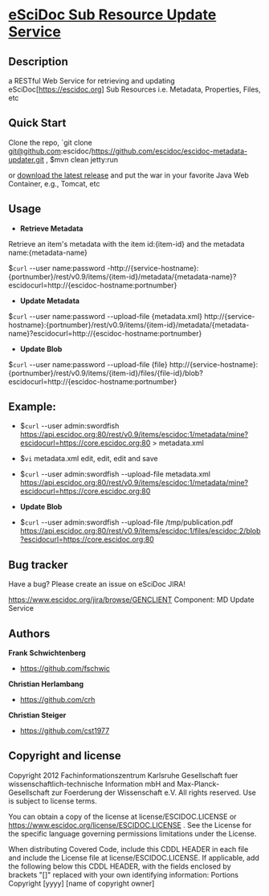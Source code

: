 [eSciDoc Sub Resource Update Service](https://github.com/escidoc/escidoc-metadata-updater)
====================================

## Description

a RESTful Web Service for retrieving and updating eSciDoc[https://escidoc.org] Sub 
Resources i.e. Metadata, Properties, Files, etc

## Quick Start

Clone the repo, `git clone git@github.com:escidoc/https://github.com/escidoc/escidoc-metadata-updater.git ,
$mvn clean jetty:run

or [download the latest release](https://github.com/downloads/escidoc/escidoc-metadata-updater/rest.war)
and put the war in your favorite Java Web Container, e.g., Tomcat, etc

## Usage

+ **Retrieve Metadata**

Retrieve an item's metadata with the item id:{item-id} and the metadata name:{metadata-name}

$`curl` --user name:password -http://{service-hostname}:{portnumber}/rest/v0.9/items/{item-id}/metadata/{metadata-name}?escidocurl=http://{escidoc-hostname:portnumber}

+ **Update Metadata**

$`curl` --user name:password --upload-file {metadata.xml} http://{service-hostname}:{portnumber}/rest/v0.9/items/{item-id}/metadata/{metadata-name}?escidocurl=http://{escidoc-hostname:portnumber}

+ **Update Blob**

$`curl` --user name:password --upload-file {file} http://{service-hostname}:{portnumber}/rest/v0.9/items/{item-id}/files/{file-id}/blob?escidocurl=http://{escidoc-hostname:portnumber}

## Example:

+ $`curl` --user admin:swordfish https://api.escidoc.org:80/rest/v0.9/items/escidoc:1/metadata/mine?escidocurl=https://core.escidoc.org:80 > metadata.xml

+ $`vi` metadata.xml
  edit, edit, edit and save

+ $`curl` --user admin:swordfish --upload-file metadata.xml https://api.escidoc.org:80/rest/v0.9/items/escidoc:1/metadata/mine?escidocurl=https://core.escidoc.org:80

+ **Update Blob**

+ $`curl` --user admin:swordfish --upload-file /tmp/publication.pdf https://api.escidoc.org:80/rest/v0.9/items/escidoc:1/files/escidoc:2/blob?escidocurl=https://core.escidoc.org:80

Bug tracker
-----------

Have a bug? Please create an issue on eSciDoc JIRA!

https://www.escidoc.org/jira/browse/GENCLIENT
Component: MD Update Service

Authors
-------

**Frank Schwichtenberg**

+ https://github.com/fschwic

**Christian Herlambang**

+ https://github.com/crh

**Christian Steiger**

+ https://github.com/cst1977

Copyright and license
---------------------

Copyright 2012 Fachinformationszentrum Karlsruhe Gesellschaft
fuer wissenschaftlich-technische Information mbH and Max-Planck-
Gesellschaft zur Foerderung der Wissenschaft e.V.
All rights reserved.  Use is subject to license terms.

You can obtain a copy of the license at license/ESCIDOC.LICENSE
or https://www.escidoc.org/license/ESCIDOC.LICENSE .
See the License for the specific language governing permissions
limitations under the License.

When distributing Covered Code, include this CDDL HEADER in each
file and include the License file at license/ESCIDOC.LICENSE.
If applicable, add the following below this CDDL HEADER, with the
fields enclosed by brackets "[]" replaced with your own identifying
information: Portions Copyright [yyyy] [name of copyright owner]

